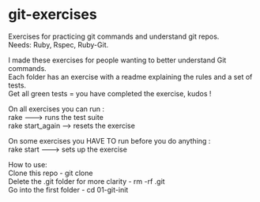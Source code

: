 # git-exercises

Exercises for practicing git commands and understand git repos.  
Needs: Ruby, Rspec, Ruby-Git. 

I made these exercises for people wanting to better understand Git commands.  
Each folder has an exercise with a readme explaining the rules and a set of tests.  
Get all green tests = you have completed the exercise, kudos ! 

On all exercises you can run :  
rake ---> runs the test suite  
rake start_again --> resets the exercise 


On some exercises you HAVE TO run before you do anything :  
rake start ---> sets up the exercise  

How to use:   
Clone this repo - git clone   
Delete the .git folder for more clarity - rm -rf .git  
Go into the first folder - cd 01-git-init 
